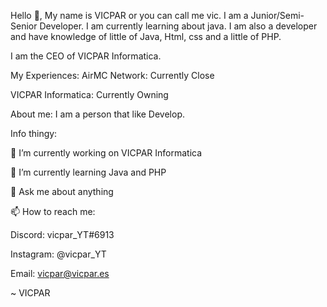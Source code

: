Hello 👋, My name is VICPAR or you can call me vic. I am a Junior/Semi-Senior Developer. I am currently learning about java. I am also a developer and have knowledge of little of Java, Html, css and a little of PHP.

I am the CEO of VICPAR Informatica.

My Experiences:
AirMC Network: Currently Close

VICPAR Informatica: Currently Owning

About me: I am a person that like Develop.

Info thingy:

🔭 I’m currently working on VICPAR Informatica

🌱 I’m currently learning Java and PHP

💬 Ask me about anything

📫 How to reach me:
  
  Discord: vicpar_YT#6913
  
  Instagram: @vicpar_YT
  
  Email: vicpar@vicpar.es

~ VICPAR

